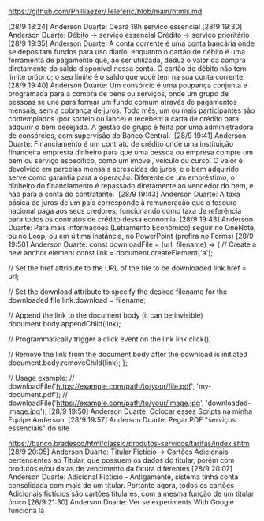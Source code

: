 https://github.com/Philliaezer/Teleferic/blob/main/htmls.md

[28/9 18:24] Anderson Duarte: Ceará 18h serviço essencial
[28/9 19:30] Anderson Duarte: Débito -> serviço essencial 
Crédito -> serviço prioritário
[28/9 19:35] Anderson Duarte: A conta corrente é uma conta bancária onde se depositam fundos para uso diário, enquanto o cartão de débito é uma ferramenta de pagamento que, ao ser utilizada, deduz o valor da compra diretamente do saldo disponível nessa conta. O cartão de débito não tem limite próprio; o seu limite é o saldo que você tem na sua conta corrente. 
[28/9 19:40] Anderson Duarte: Um consórcio é uma poupança conjunta e programada para a compra de bens ou serviços, onde um grupo de pessoas se une para formar um fundo comum através de pagamentos mensais, sem a cobrança de juros. Todo mês, um ou mais participantes são contemplados (por sorteio ou lance) e recebem a carta de crédito para adquirir o bem desejado. A gestão do grupo é feita por uma administradora de consórcios, com supervisão do Banco Central. 
[28/9 19:41] Anderson Duarte: Financiamento é um contrato de crédito onde uma instituição financeira empresta dinheiro para que uma pessoa ou empresa compre um bem ou serviço específico, como um imóvel, veículo ou curso. O valor é devolvido em parcelas mensais acrescidas de juros, e o bem adquirido serve como garantia para a operação. Diferente de um empréstimo, o dinheiro do financiamento é repassado diretamente ao vendedor do bem, e não para a conta do contratante. 
[28/9 19:43] Anderson Duarte: A taxa básica de juros de um país corresponde à remuneração que o tesouro nacional paga aos seus credores, funcionando como taxa de referência para todos os contratos de crédito dessa economia.
[28/9 19:43] Anderson Duarte: Para mais informações (Letramento Econômico) seguir no OneNote, ou no Loop, ou em última instância, no PowerPoint (prefira no Forms)
[28/9 19:50] Anderson Duarte: const downloadFile = (url, filename) => {
// Create a new anchor element
const link = document.createElement('a');

// Set the href attribute to the URL of the file to be downloaded
link.href = url;

// Set the download attribute to specify the desired filename for the downloaded file
link.download = filename;

// Append the link to the document body (it can be invisible)
document.body.appendChild(link);

// Programmatically trigger a click event on the link
link.click();

// Remove the link from the document body after the download is initiated
document.body.removeChild(link);
};

// Usage example:
// downloadFile('https://example.com/path/to/your/file.pdf', 'my-document.pdf');
// downloadFile('https://example.com/path/to/your/image.jpg', 'downloaded-image.jpg');
[28/9 19:50] Anderson Duarte: Colocar esses Scripts na minha Equipe Anderson.
[28/9 19:57] Anderson Duarte: Pegar PDF "serviços essenciais" do site

https://banco.bradesco/html/classic/produtos-servicos/tarifas/index.shtm
[28/9 20:05] Anderson Duarte: Titular Fictício -> Cartões Adicionais pertencentes ao Titular, que possuem os dados do titular, porém com produtos e/ou datas de vencimento da fatura diferentes
[28/9 20:07] Anderson Duarte: Adicional Fictício - Antigamente, sistema tinha conta consolidada com mais de um titular.
Portanto agora, todos os cartões Adicionais fictícios são cartões titulares, com a mesma função de um titular único
[28/9 21:30] Anderson Duarte: Ver se experiments With Google funciona lá